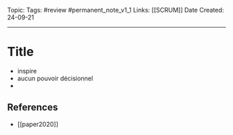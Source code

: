 Topic:
Tags: #review #permanent_note_v1_1
Links: [[SCRUM]]
Date Created: 24-09-21

---

# Title

- inspire
- aucun pouvoir décisionnel
-

## References

- [[paper2020]]
